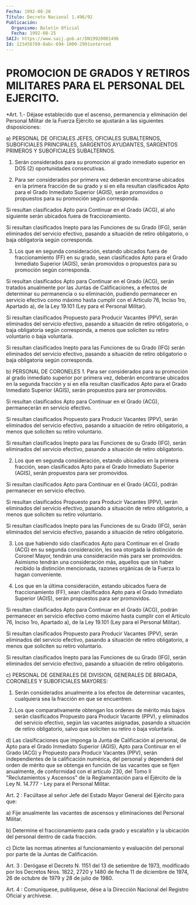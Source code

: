 ```yaml
---
Fecha: 1992-08-20
Título: Decreto Nacional 1.496/92
Publicación:
  Organismo: Boletín Oficial
  Fecha: 1992-08-25
SAIJ: https://www.saij.gob.ar/DN19920001496
Id: 123456789-0abc-694-1000-2991soterced
---
```

# PROMOCION DE GRADOS Y RETIROS MILITARES PARA EL PERSONAL DEL EJERCITO.

<a id="1"></a>
*Art.  1.-  Déjase  establecido  que el ascenso, permanencia y eliminación  del    Personal  Militar  de  la  Fuerza  Ejército  se ajustarán a las siguientes disposiciones:

a) PERSONAL DE OFICIALES JEFES, OFICIALES SUBALTERNOS, SUBOFICIALES PRINCIPALES, SARGENTOS AYUDANTES, SARGENTOS PRIMEROS Y SUBOFICIALES SUBALTERNOS.

1. Serán considerados para su promoción al grado inmediato superior en DOS (2) oportunidades consecutivas.

2.  Para  ser  considerados  por  primera  vez  deberán encontrarse ubicados en la primera fracción de su grado y si  en  ella resultan clasificados  Apto  para el Grado Inmediato Superior (AGIS),  serán promovidos  o  propuestos   para  su  promoción  según  corresponda.

Si resultan clasificados Apto  para Continuar en el Grado (ACG), al año  siguiente    serán    ubicados  fuera  de  fraccionamiento.

Si resultan clasificados Inepto  para  las  Funciones  de  su Grado (IFG),  serán eliminados del servicio efectivo, pasando a situación de  retiro   obligatorio,  o  baja  obligatoria  según  corresponda.

3. Los que en  segunda  consideración,  estando  ubicados  fuera de fraccionamiento  (FF)  en su grado, sean clasificados Apto para  el Grado Inmediato Superior (AGIS), serán promovidos o propuestos para su promoción según corresponda.

Si resultan clasificados  Apto  para  Continuar  en el Grado (ACG), serán  tratados  anualmente  por  las  Juntas de Calificaciones,  a efectos  de  determinar su permanencia o su  eliminación,  pudiendo permanecer en  servicio  efectivo  como máximo hasta cumplir con el Artículo 76, Inciso 1ro, Apartado a), de la Ley 19.101 (Ley para el Personal Militar).

Si resultan clasificados Propuesto para  Producir  Vacantes  (PPV), serán  eliminados  del  servicio  efectivo,  pasando a situación de retiro obligatorio, o baja obligatoria según corresponda,  a  menos que soliciten su retiro voluntario o baja voluntaria.

Si  resultan  clasificados  Inepto  para  las Funciones de su Grado (IFG) serán eliminados del servicio efectivo,  pasando  a situación de    retiro  obligatorio  o  baja  obligatoria  según  corresponda.

b) PERSONAL DE CORONELES 1. Para  ser  considerados  para  su  promoción  al grado inmediato superior  por  primera  vez,  deberán  encontrarse ubicados  en  la segunda fracción y si en ella resultan clasificados  Apto  para  el Grado    Inmediato  Superior  (AGIS),  serán  propuestos  para  ser promovidos.

Si resultan  clasificados  Apto  para  Continuar en el Grado (ACG), permanecerán en servicio efectivo.

Si resultan clasificados Propuesto para  Producir  Vacantes  (PPV), serán  eliminados  del  servicio  efectivo,  pasando a situación de retiro  obligatorio,  a  menos  que soliciten su retiro  voluntario.

Si resultan clasificados Inepto para  las  Funciones  de  su  Grado (IFG),  serán eliminados del servicio efectivo, pasando a situación de retiro obligatorio.

2. Los que en segunda consideración, estando ubicados en la primera fracción,  sean  clasificados Apto para el Grado Inmediato Superior (AGIS), serán propuestos para ser promovidos.

Si resultan clasificados  Apto  para  Continuar  en el Grado (ACG), podrán permanecer en servicio efectivo.

Si  resultan  clasificados Propuesto para Producir Vacantes  (PPV), serán eliminados  del  servicio  efectivo,  pasando  a situación de retiro  obligatorio,  a  menos  que  soliciten su retiro voluntario.

Si  resultan clasificados Inepto para las  Funciones  de  su  Grado (IFG),  serán eliminados del servicio efectivo, pasando a situación de retiro obligatorio.

3. Los que  habiendo  sido  clasificados  Apto para Continuar en el Grado  (ACG)  en  su  segunda consideración, les  sea  otorgada  la distinción de Coronel Mayor, tendrán una consideración más para ser promovidos. Asimismo tendrán  una  consideración  más, aquellos que sin haber recibido la distinción mencionada, razones  orgánicas  de la Fuerza lo hagan conveniente.

4.  Los  que  en la última consideración, estando ubicados fuera de fraccionamiento    (FF),  sean  clasificados  Apto  para  el  Grado Inmediato Superior (AGIS),  serán  propuestos  para  ser promovidos.

Si  resultan  clasificados  Apto para Continuar en el Grado  (ACG), podrán permanecer en servicio  efectivo  como  máximo hasta cumplir con el Artículo 76, Inciso 1ro, Apartado a), de  la Ley 19.101 (Ley para el Personal Militar).

Si  resultan  clasificados Propuesto para Producir Vacantes  (PPV), serán eliminados  del  servicio  efectivo,  pasando  a situación de retiro  obligatorio,  a  menos  que  soliciten su retiro voluntario.

Si  resultan clasificados Inepto para las  Funciones  de  su  Grado (IFG),  serán eliminados del servicio efectivo, pasando a situación de retiro obligatorio.

c)  PERSONAL  DE  GENERALES  DE  DIVISION,  GENERALES  DE BRIGADA, CORONELES Y SUBOFICIALES MAYORES:

1.  Serán  considerados  anualmente  a  los  efectos de determinar vacantes,  cualquiera  sea  la  fracción en que se  encuentren.

2. Los que comparativamente obtengan  los  ordenes  de  mérito más bajos  serán clasificados Propuesto para Producir Vacante (PPV),  y eliminados  del  servicio  efectivo,  según las vacantes asignadas, pasando a situación de retiro obligatorio,  salvo  que soliciten su retiro o baja voluntaria.

d)  Las  clasificaciones  que  imponga la Junta de Calificación  al personal, de Apto para el Grado  Inmediato  Superior  (AGIS),  Apto para  Continuar  en  el  Grado  (ACG)  y  Propuesto  para  Producir Vacantes  (PPV),  serán independientes de la calificación numérica, del personal y dependerá  del  orden  de  mérito  que se obtenga en función  de  las  vacantes que se fijen anualmente, de  conformidad con el artículo 230,  del Tomo II "Reclutamientos y Ascensos" de la Reglamentación para el  Ejército  de la Ley N. 14.777 - Ley para el Personal Militar.

<a id="2"></a>
Art.  2 : Facúltase al señor Jefe del Estado Mayor General del Ejército para que:

a) Fije anualmente  las  vacantes  de ascensos y eliminaciones del Personal Militar.

b) Determine el fraccionamiento para  cada  grado y escalafón y la ubicación del personal dentro de cada fracción.

c) Dicte las normas atinentes al funcionamiento  y  evaluación del personal por parte de la Juntas de Calificación.

<a id="3"></a>
Art.  3  :  Derógase el Decreto N. 1151 del 13 de setiembre de 1973, modificado por  los Decretos Nros. 1822, 2720 y 1480 de fecha 11 de diciembre de 1974,  26  de  octubre  de 1979 y 28 de julio de 1980.

<a id="4"></a>
Art. 4 : Comuníquese, publíquese, dése a la Dirección Nacional del Registro Oficial y archívese.